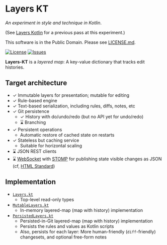 # Layers KT

_An experiment in style and technique in Kotlin_.

(See [Layers Kotlin](https://github.com/binkley/layers-kt) for a previous
pass at this experiment.)

This software is in the Public Domain.  Please see [LICENSE.md](../LICENSE.md).

[![License](https://img.shields.io/badge/license-PD-blue.svg)](http://unlicense.org)
[![Issues](https://img.shields.io/github/issues/binkley/spikes.svg)](https://github.com/binkley/spikes/issues)

**Layers-KT** is a _layered map_: A key-value dictionary that tracks edit
histories.

## Target architecture

* &#x2713; Immutable layers for presentation; mutable for editing
* &#x2713; Rule-based engine
* &#x2713; Text-based serialization, including rules, diffs, notes, etc
* &#x2713; Git persistence
  - &#x2713; History with do/undo/redo (but no API yet for undo/redo)
  - &#x231B; Branching
* &#x2713; Persistent operations
  - Automatic restore of cached state on restarts
* &#x2713; Stateless but caching service
  - Suitable for horizontal scaling
* &#x231B; JSON REST clients
* &#x231B; [WebSocket](https://en.wikipedia.org/wiki/WebSocket) with
  [STOMP](https://stomp.github.io) for publishing state visible changes as
  JSON (cf,
  [HTML Standard](https://html.spec.whatwg.org/multipage/web-sockets.html))

## Implementation

* [`Layers.kt`](./src/main/kotlin/hm/binkley/layers/Layers.kt)
  - Top-level read-only types
* [`MutableLayers.kt`](./src/main/kotlin/hm/binkley/layers/MutableLayers.kt)
  - In-memory layered-map (map with history) implementation
* [`PersistedLayers.kt`](./src/main/kotlin/hm/binkley/layers/PersistedLayers.kt)
  - Persisted-in-Git layered-map (map with history) implementation
  - Persists the rules and values as Kotlin scripts
  - Also, persists for each layer: More human-friendly (`diff`-friendly)
    changesets, and optional free-form notes 
